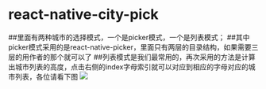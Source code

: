 # react-native-city-pick
##里面有两种城市的选择模式，一个是picker模式，一个是列表模式；
##其中picker模式采用的是react-native-picker，里面只有两层的目录结构，如果需要三层的用作者的那个就可以了
##列表模式是我们最常用的，再次采用的方法是计算出城市列表的高度，点击右侧的index字母索引就可以对应到相应的字母对应的城市列表，各位请看下图
![](img_url)
